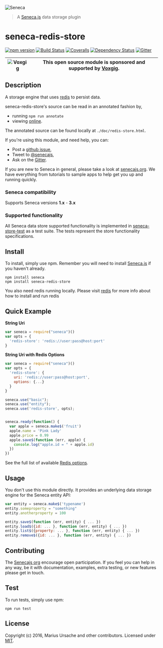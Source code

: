 ![Seneca](http://senecajs.org/files/assets/seneca-logo.png)
> A [Seneca.js][] data storage plugin

# seneca-redis-store
[![npm version][npm-badge]][npm-url]
[![Build Status][travis-badge]][travis-url]
[![Coveralls][BadgeCoveralls]][Coveralls]
[![Dependency Status][david-badge]][david-url]
[![Gitter][gitter-badge]][gitter-url]

| ![Voxgig](https://www.voxgig.com/res/img/vgt01r.png) | This open source module is sponsored and supported by [Voxgig](https://www.voxgig.com). |
|---|---|

## Description

A storage engine that uses [redis][redis-url] to persist data.

seneca-redis-store's source can be read in an annotated fashion by,

- running `npm run annotate`
- viewing [online](http://senecajs.github.io/seneca-redis-store/doc/redis-store.html).

The annotated source can be found locally at `./doc/redis-store.html`.

If you're using this module, and need help, you can:

- Post a [github issue][],
- Tweet to [@senecajs][],
- Ask on the [Gitter][gitter-url].

If you are new to Seneca in general, please take a look at [senecajs.org][]. We have everything from
tutorials to sample apps to help get you up and running quickly.

### Seneca compatibility
Supports Seneca versions **1.x** - **3.x**

### Supported functionality
All Seneca data store supported functionality is implemented in [seneca-store-test](https://github.com/senecajs/seneca-store-test) as a test suite. The tests represent the store functionality specifications.

## Install
To install, simply use npm. Remember you will need to install [Seneca.js][] if you haven't already.

```
npm install seneca
npm install seneca-redis-store
```

You also need redis running locally. Please visit [redis][redis-url] for more info about how to install and run redis

## Quick Example

**String Uri**
```js
var seneca = require("seneca")()
var opts = {
  'redis-store': 'redis://user:pass@host:port'
}
```

**String Uri with Redis Options**
```js
var seneca = require("seneca")()
var opts = {
  'redis-store': {
    uri: 'redis://user:pass@host:port',
    options: {...}
  }
}

seneca.use("basic");
seneca.use("entity");
seneca.use('redis-store', opts);


seneca.ready(function() {
  var apple = seneca.make$('fruit')
  apple.name = 'Pink Lady'
  apple.price = 0.99
  apple.save$(function (err, apple) {
    console.log("apple.id = " + apple.id)
  })
})
```

See the full list of available [Redis options].

## Usage
You don't use this module directly. It provides an underlying data storage engine for the Seneca entity API:

```js
var entity = seneca.make$('typename')
entity.someproperty = "something"
entity.anotherproperty = 100

entity.save$(function (err, entity) { ... })
entity.load$({id: ... }, function (err, entity) { ... })
entity.list$({property: ... }, function (err, entity) { ... })
entity.remove$({id: ... }, function (err, entity) { ... })
```

## Contributing
The [Senecajs org][] encourage open participation. If you feel you can help in any way, be it with
documentation, examples, extra testing, or new features please get in touch.

## Test
To run tests, simply use npm:

```
npm run test
```

## License
Copyright (c) 2016, Marius Ursache and other contributors.
Licensed under [MIT][].

[npm-badge]: https://img.shields.io/npm/v/seneca-redis-store.svg
[npm-url]: https://npmjs.com/package/seneca-redis-store
[travis-badge]: https://travis-ci.org/senecajs/seneca-redis-store.svg
[travis-url]: https://travis-ci.org/senecajs/seneca-redis-store
[codeclimate-badge]: https://codeclimate.com/github/senecajs/seneca-redis-store/badges/gpa.svg
[codeclimate-url]: https://codeclimate.com/github/senecajs/seneca-redis-store
[Coveralls]: https://coveralls.io/github/senecajs/seneca-mem-store?branch=master
[BadgeCoveralls]: https://coveralls.io/repos/github/senecajs/seneca-mem-store/badge.svg?branch=master
[david-badge]: https://david-dm.org/senecajs/seneca-redis-store.svg
[david-url]: https://david-dm.org/senecajs/seneca-redis-store
[gitter-badge]: https://badges.gitter.im/Join%20Chat.svg
[gitter-url]: https://gitter.im/senecajs/seneca
[MIT]: ./LICENSE
[Senecajs org]: https://github.com/senecajs/
[Seneca.js]: https://www.npmjs.com/package/seneca
[senecajs.org]: http://senecajs.org/
[redis-url]: http://redis.io/
[Redis options]: https://github.com/NodeRedis/node_redis#rediscreateclient
[github issue]: https://github.com/senecajs/seneca-redis-store/issues
[@senecajs]: http://twitter.com/senecajs
